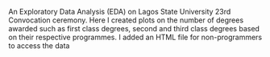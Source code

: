 An Exploratory Data Analysis (EDA) on Lagos State University 23rd Convocation ceremony. Here I created plots on the number of degrees awarded such as first class degrees, second and third class degrees based on their respective programmes. I added an HTML file for non-programmers to access the data

